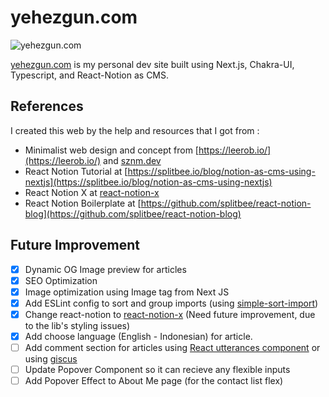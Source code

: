 # yehezgun.com

![yehezgun.com](https://socialify.git.ci/yehezkielgunawan/yehezgun.com/image?description=1&descriptionEditable=Yehezkiel%20Gunawan%27s%20Personal%20Site%2C%20built%20using%20Next.js%20and%20Chakra%20UI&font=KoHo&logo=https%3A%2F%2Fres.cloudinary.com%2Fyehez%2Fimage%2Fupload%2Fv1634043457%2Fyehez-avatar_u3q505.png&owner=1&pattern=Circuit%20Board&theme=Dark)

[yehezgun.com](https://yehezgun.com) is my personal dev site built using Next.js, Chakra-UI, Typescript, and React-Notion as CMS.

## References

I created this web by the help and resources that I got from :

- Minimalist web design and concept from [https://leerob.io/](https://leerob.io/) and [sznm.dev](https://sznm.dev)
- React Notion Tutorial at [https://splitbee.io/blog/notion-as-cms-using-nextjs](https://splitbee.io/blog/notion-as-cms-using-nextjs)
- React Notion X at [react-notion-x](https://github.com/NotionX/react-notion-x)
- React Notion Boilerplate at [https://github.com/splitbee/react-notion-blog](https://github.com/splitbee/react-notion-blog)

## Future Improvement

- [x] Dynamic OG Image preview for articles
- [x] SEO Optimization
- [x] Image optimization using Image tag from Next JS
- [x] Add ESLint config to sort and group imports (using [simple-sort-import](https://www.npmjs.com/package/eslint-plugin-simple-import-sort))
- [x] Change react-notion to [react-notion-x](https://github.com/NotionX/react-notion-x) (Need future improvement, due to the lib's styling issues)
- [x] Add choose language (English  - Indonesian) for article.
- [ ] Add comment section for articles using [React utterances component](https://www.npmjs.com/package/utterances-react-component) or using [giscus](https://github.com/giscus/giscus-component/tree/main/packages/react)
- [ ] Update Popover Component so it can recieve any flexible inputs
- [ ] Add Popover Effect to About Me page (for the contact list flex)
